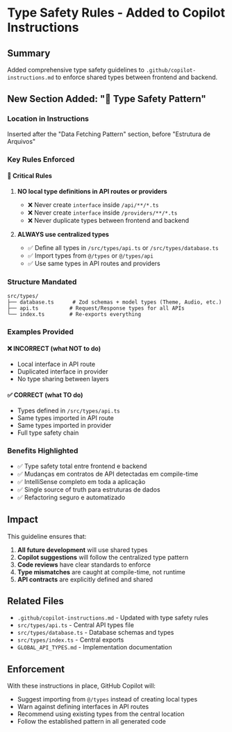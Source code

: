 # Type Safety Rules - Added to Copilot Instructions

## Summary

Added comprehensive type safety guidelines to `.github/copilot-instructions.md` to enforce shared types between frontend and backend.

## New Section Added: "🔷 Type Safety Pattern"

### Location in Instructions

Inserted after the "Data Fetching Pattern" section, before "Estrutura de Arquivos"

### Key Rules Enforced

#### 🚨 Critical Rules

1. **NO local type definitions in API routes or providers**

   - ❌ Never create `interface` inside `/api/**/*.ts`
   - ❌ Never create `interface` inside `/providers/**/*.ts`
   - ❌ Never duplicate types between frontend and backend

2. **ALWAYS use centralized types**
   - ✅ Define all types in `/src/types/api.ts` or `/src/types/database.ts`
   - ✅ Import types from `@/types` or `@/types/api`
   - ✅ Use same types in API routes and providers

### Structure Mandated

```
src/types/
├── database.ts      # Zod schemas + model types (Theme, Audio, etc.)
├── api.ts          # Request/Response types for all APIs
└── index.ts        # Re-exports everything
```

### Examples Provided

#### ❌ INCORRECT (what NOT to do)

- Local interface in API route
- Duplicated interface in provider
- No type sharing between layers

#### ✅ CORRECT (what TO do)

- Types defined in `/src/types/api.ts`
- Same types imported in API route
- Same types imported in provider
- Full type safety chain

### Benefits Highlighted

- ✅ Type safety total entre frontend e backend
- ✅ Mudanças em contratos de API detectadas em compile-time
- ✅ IntelliSense completo em toda a aplicação
- ✅ Single source of truth para estruturas de dados
- ✅ Refactoring seguro e automatizado

## Impact

This guideline ensures that:

1. **All future development** will use shared types
2. **Copilot suggestions** will follow the centralized type pattern
3. **Code reviews** have clear standards to enforce
4. **Type mismatches** are caught at compile-time, not runtime
5. **API contracts** are explicitly defined and shared

## Related Files

- `.github/copilot-instructions.md` - Updated with type safety rules
- `src/types/api.ts` - Central API types file
- `src/types/database.ts` - Database schemas and types
- `src/types/index.ts` - Central exports
- `GLOBAL_API_TYPES.md` - Implementation documentation

## Enforcement

With these instructions in place, GitHub Copilot will:

- Suggest importing from `@/types` instead of creating local types
- Warn against defining interfaces in API routes
- Recommend using existing types from the central location
- Follow the established pattern in all generated code
